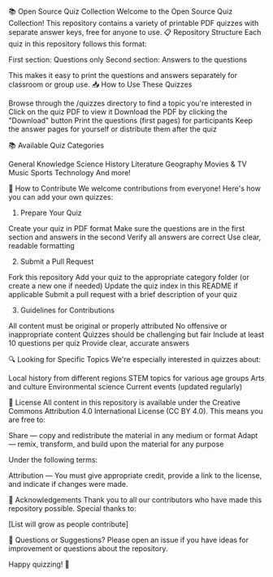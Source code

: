 📚 Open Source Quiz Collection
Welcome to the Open Source Quiz Collection! This repository contains a variety of printable PDF quizzes with separate answer keys, free for anyone to use.
📋 Repository Structure
Each quiz in this repository follows this format:

First section: Questions only
Second section: Answers to the questions

This makes it easy to print the questions and answers separately for classroom or group use.
📥 How to Use These Quizzes

Browse through the /quizzes directory to find a topic you're interested in
Click on the quiz PDF to view it
Download the PDF by clicking the "Download" button
Print the questions (first pages) for participants
Keep the answer pages for yourself or distribute them after the quiz

📚 Available Quiz Categories

General Knowledge
Science
History
Literature
Geography
Movies & TV
Music
Sports
Technology
And more!

🤝 How to Contribute
We welcome contributions from everyone! Here's how you can add your own quizzes:
1. Prepare Your Quiz

Create your quiz in PDF format
Make sure the questions are in the first section and answers in the second
Verify all answers are correct
Use clear, readable formatting

2. Submit a Pull Request

Fork this repository
Add your quiz to the appropriate category folder (or create a new one if needed)
Update the quiz index in this README if applicable
Submit a pull request with a brief description of your quiz

3. Guidelines for Contributions

All content must be original or properly attributed
No offensive or inappropriate content
Quizzes should be challenging but fair
Include at least 10 questions per quiz
Provide clear, accurate answers

🔍 Looking for Specific Topics
We're especially interested in quizzes about:

Local history from different regions
STEM topics for various age groups
Arts and culture
Environmental science
Current events (updated regularly)

📝 License
All content in this repository is available under the Creative Commons Attribution 4.0 International License (CC BY 4.0). This means you are free to:

Share — copy and redistribute the material in any medium or format
Adapt — remix, transform, and build upon the material for any purpose

Under the following terms:

Attribution — You must give appropriate credit, provide a link to the license, and indicate if changes were made.

🙏 Acknowledgements
Thank you to all our contributors who have made this repository possible. Special thanks to:

[List will grow as people contribute]

🤔 Questions or Suggestions?
Please open an issue if you have ideas for improvement or questions about the repository.

Happy quizzing! 📝
